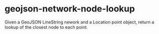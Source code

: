 # geojson-network-node-lookup
Given a GeoJSON LineString nework and a Location point object, return a lookup of the closest node to each point.
